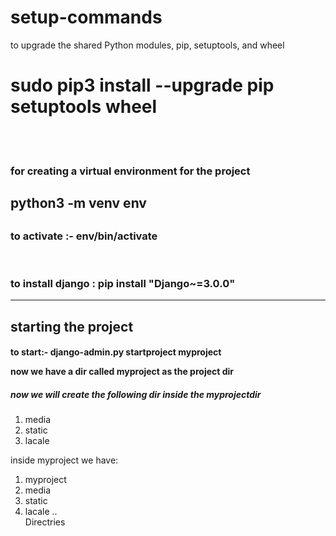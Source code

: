 <h1> setup-commands</h1>
 to upgrade the shared Python modules, pip, setuptools, and wheel<br>
<h1><strong> sudo pip3 install --upgrade pip setuptools wheel</strong></h1>

<br>
<br>

<h3> for creating a virtual environment for the project </h3>
<h2>python3 -m venv env<h2>
<h3> to activate :- env/bin/activate </h3>
<br>
<h3> to install django : pip install "Django~=3.0.0" </h1>

<hr>

<h2> starting the project</h3>
<h4> to start:- django-admin.py startproject myproject </p>
 now we have a dir called myproject as the project dir
 
 <br>
 <h5> now we will create  the following dir inside the myprojectdir </h5>
 <ol>
 <li> media</li>
 <li> static</li>
 <li> lacale </li>
 
 </ol>
 
 inside myproject we have:
 <ol>
 <li> myproject </li>
 <li> media</li>
 <li> static</li>
 <li> lacale ..</li>Directries
 
 
 </ol>
 

